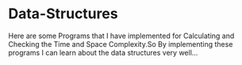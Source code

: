 # Data-Structures
Here are some Programs that I have implemented for Calculating and Checking the Time and Space Complexity.So By implementing these programs I can learn about the data structures very well... 
